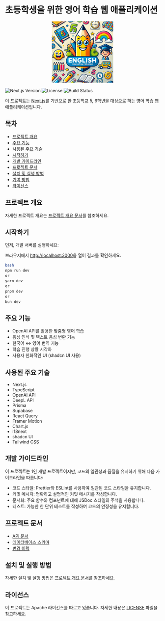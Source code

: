 # 초등학생을 위한 영어 학습 웹 애플리케이션

<p align="center">
  <img src="./public/images/logo.png" alt="영어 학습 앱 로고" width="200">
</p>

![Next.js Version](https://img.shields.io/badge/Next.js-14.2.15-blue)
![License](https://img.shields.io/badge/License-Apache%202.0-green)
![Build Status](https://img.shields.io/badge/build-passing-brightgreen)

이 프로젝트는 [Next.js](https://nextjs.org)를 기반으로 한 초등학교 5, 6학년을 대상으로 하는 영어 학습 웹 애플리케이션입니다.

## 목차

- [프로젝트 개요](#프로젝트-개요)
- [주요 기능](#주요-기능)
- [사용된 주요 기술](#사용된-주요-기술)
- [시작하기](#시작하기)
- [개발 가이드라인](#개발-가이드라인)
- [프로젝트 문서](#프로젝트-문서)
- [설치 및 실행 방법](#설치-및-실행-방법)
- [기여 방법](#기여-방법)
- [라이선스](#라이선스)

## 프로젝트 개요

자세한 프로젝트 개요는 [프로젝트 개요 문서](docs/project-overview.md)를 참조하세요.

## 시작하기

먼저, 개발 서버를 실행하세요:

브라우저에서 [http://localhost:3000](http://localhost:3000)을 열어 결과를 확인하세요.

```bash
bash
npm run dev
or
yarn dev
or
pnpm dev
or
bun dev
```

## 주요 기능

- OpenAI API를 활용한 맞춤형 영어 학습
- 음성 인식 및 텍스트 음성 변환 기능
- 한국어 ↔ 영어 번역 기능
- 학습 진행 상황 시각화
- 사용자 친화적인 UI (shadcn UI 사용)

## 사용된 주요 기술

- Next.js
- TypeScript
- OpenAI API
- DeepL API
- Prisma
- Supabase
- React Query
- Framer Motion
- Chart.js
- i18next
- shadcn UI
- Tailwind CSS

## 개발 가이드라인

이 프로젝트는 1인 개발 프로젝트이지만, 코드의 일관성과 품질을 유지하기 위해 다음 가이드라인을 따릅니다:

- 코드 스타일: Prettier와 ESLint를 사용하여 일관된 코드 스타일을 유지합니다.
- 커밋 메시지: 명확하고 설명적인 커밋 메시지를 작성합니다.
- 문서화: 주요 함수와 컴포넌트에 대해 JSDoc 스타일의 주석을 사용합니다.
- 테스트: 가능한 한 단위 테스트를 작성하여 코드의 안정성을 유지합니다.

## 프로젝트 문서

- [API 문서](docs/api-documentation.md)
- [데이터베이스 스키마](docs/database-schema.md)
- [변경 이력](docs/changelog.md)

## 설치 및 실행 방법

자세한 설치 및 실행 방법은 [프로젝트 개요 문서](docs/project-overview.md#설치-및-실행-방법)를 참조하세요.

## 라이선스

이 프로젝트는 Apache 라이선스를 따르고 있습니다. 자세한 내용은 [LICENSE](LICENSE) 파일을 참고하세요.
